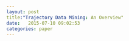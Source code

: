 ```yaml
---
layout: post
title:"Trajectory Data Mining: An Overview"
date:   2015-07-10 09:02:53
categories: paper
---
```

